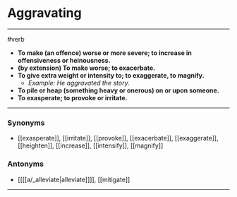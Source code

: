 # Aggravating
---
#verb
- **To make (an offence) worse or more severe; to increase in offensiveness or heinousness.**
- **(by extension) To make worse; to exacerbate.**
- **To give extra weight or intensity to; to exaggerate, to magnify.**
	- _Example: He aggravated the story._
- **To pile or heap (something heavy or onerous) on or upon someone.**
- **To exasperate; to provoke or irritate.**
---
### Synonyms
- [[exasperate]], [[irritate]], [[provoke]], [[exacerbate]], [[exaggerate]], [[heighten]], [[increase]], [[intensify]], [[magnify]]
### Antonyms
- [[[[a/_alleviate|alleviate]]]], [[mitigate]]
---

